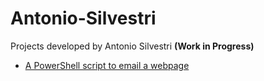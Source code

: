 # Antonio-Silvestri
Projects developed by Antonio Silvestri **(Work in Progress)**

+ [A PowerShell script to email a webpage](https://github.com/bytecodeman/PowerShell-Email-Webpage)

